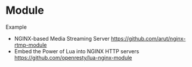 # Module

Example
- NGINX-based Media Streaming Server https://github.com/arut/nginx-rtmp-module
- Embed the Power of Lua into NGINX HTTP servers https://github.com/openresty/lua-nginx-module
